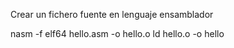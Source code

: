 
Crear un fichero fuente en lenguaje ensamblador

nasm -f elf64 hello.asm -o hello.o
ld hello.o -o hello

